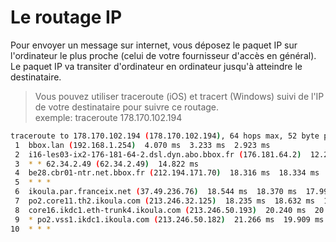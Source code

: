 # Le routage IP

Pour envoyer un message sur internet, vous déposez le paquet IP sur l'ordinateur le plus proche (celui de votre fournisseur d'accès en général). Le paquet IP va transiter d'ordinateur en ordinateur jusqu'à atteindre le destinataire.

> Vous pouvez utiliser traceroute (iOS) et tracert (Windows) suivi de l'IP de votre destinataire pour suivre ce routage.  
> exemple: traceroute 178.170.102.194

```bash
traceroute to 178.170.102.194 (178.170.102.194), 64 hops max, 52 byte packets
 1  bbox.lan (192.168.1.254)  4.070 ms  3.233 ms  2.923 ms
 2  i16-les03-ix2-176-181-64-2.dsl.dyn.abo.bbox.fr (176.181.64.2)  12.282 ms  12.316 ms  12.458 ms
 3  * * 62.34.2.49 (62.34.2.49)  14.822 ms
 4  be28.cbr01-ntr.net.bbox.fr (212.194.171.70)  18.316 ms  18.334 ms  18.200 ms
 5  * * *
 6  ikoula.par.franceix.net (37.49.236.76)  18.544 ms  18.370 ms  17.994 ms
 7  po2.core11.th2.ikoula.com (213.246.32.125)  18.235 ms  18.632 ms  18.703 ms
 8  core16.ikdc1.eth-trunk4.ikoula.com (213.246.50.193)  20.240 ms  20.165 ms  20.207 ms
 9  * po2.vss1.ikdc1.ikoula.com (213.246.50.182)  21.266 ms  19.909 ms
10  * * *
```
